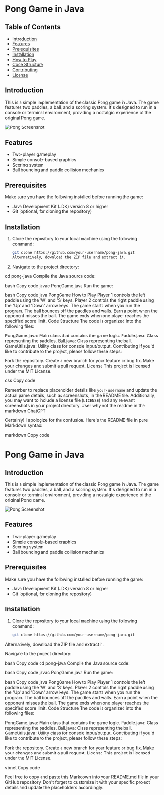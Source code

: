 # Pong Game in Java

## Table of Contents
- [Introduction](#introduction)
- [Features](#features)
- [Prerequisites](#prerequisites)
- [Installation](#installation)
- [How to Play](#how-to-play)
- [Code Structure](#code-structure)
- [Contributing](#contributing)
- [License](#license)

## Introduction
This is a simple implementation of the classic Pong game in Java. The game features two paddles, a ball, and a scoring system. It's designed to run in a console or terminal environment, providing a nostalgic experience of the original Pong game.

![Pong Screenshot](screenshots/pong_screenshot.png)

## Features
- Two-player gameplay
- Simple console-based graphics
- Scoring system
- Ball bouncing and paddle collision mechanics

## Prerequisites
Make sure you have the following installed before running the game:
- Java Development Kit (JDK) version 8 or higher
- Git (optional, for cloning the repository)

## Installation
1. Clone the repository to your local machine using the following command:
   ```bash
   git clone https://github.com/your-username/pong-java.git
   Alternatively, download the ZIP file and extract it.
2. Navigate to the project directory:

cd pong-java
Compile the Java source code:

bash
Copy code
javac PongGame.java
Run the game:

bash
Copy code
java PongGame
How to Play
Player 1 controls the left paddle using the 'W' and 'S' keys.
Player 2 controls the right paddle using the 'Up' and 'Down' arrow keys.
The game starts when you run the program.
The ball bounces off the paddles and walls.
Earn a point when the opponent misses the ball.
The game ends when one player reaches the specified score limit.
Code Structure
The code is organized into the following files:

PongGame.java: Main class that contains the game logic.
Paddle.java: Class representing the paddles.
Ball.java: Class representing the ball.
GameUtils.java: Utility class for console input/output.
Contributing
If you'd like to contribute to the project, please follow these steps:

Fork the repository.
Create a new branch for your feature or bug fix.
Make your changes and submit a pull request.
License
This project is licensed under the MIT License.

css
Copy code

Remember to replace placeholder details like `your-username` and update the actual game details, such as screenshots, in the README file. Additionally, you may want to include a license file (`LICENSE`) and any relevant screenshots in your project directory.
User
why not the readme in the markdown
ChatGPT

Certainly! I apologize for the confusion. Here's the README file in pure Markdown syntax:

markdown
Copy code
# Pong Game in Java

## Introduction
This is a simple implementation of the classic Pong game in Java. The game features two paddles, a ball, and a scoring system. It's designed to run in a console or terminal environment, providing a nostalgic experience of the original Pong game.

![Pong Screenshot](screenshots/pong_screenshot.png)

## Features
- Two-player gameplay
- Simple console-based graphics
- Scoring system
- Ball bouncing and paddle collision mechanics

## Prerequisites
Make sure you have the following installed before running the game:
- Java Development Kit (JDK) version 8 or higher
- Git (optional, for cloning the repository)

## Installation
1. Clone the repository to your local machine using the following command:
   ```bash
   git clone https://github.com/your-username/pong-java.git
Alternatively, download the ZIP file and extract it.

Navigate to the project directory:

bash
Copy code
cd pong-java
Compile the Java source code:

bash
Copy code
javac PongGame.java
Run the game:

bash
Copy code
java PongGame
How to Play
Player 1 controls the left paddle using the 'W' and 'S' keys.
Player 2 controls the right paddle using the 'Up' and 'Down' arrow keys.
The game starts when you run the program.
The ball bounces off the paddles and walls.
Earn a point when the opponent misses the ball.
The game ends when one player reaches the specified score limit.
Code Structure
The code is organized into the following files:

PongGame.java: Main class that contains the game logic.
Paddle.java: Class representing the paddles.
Ball.java: Class representing the ball.
GameUtils.java: Utility class for console input/output.
Contributing
If you'd like to contribute to the project, please follow these steps:

Fork the repository.
Create a new branch for your feature or bug fix.
Make your changes and submit a pull request.
License
This project is licensed under the MIT License.

vbnet
Copy code

Feel free to copy and paste this Markdown into your README.md file in your GitHub repository. Don't forget to customize it with your specific project details and update the placeholders accordingly.
